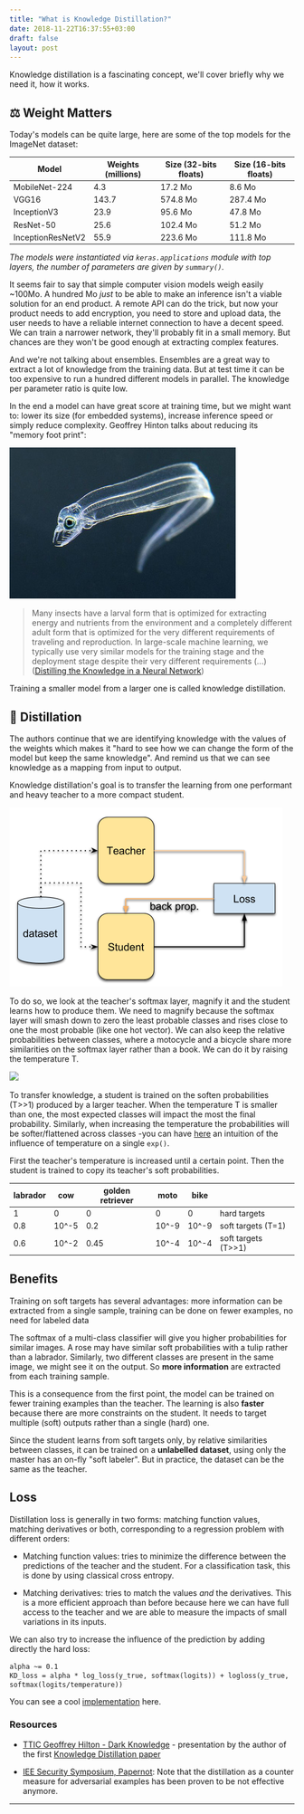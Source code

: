 ```yaml
---
title: "What is Knowledge Distillation?"
date: 2018-11-22T16:37:55+03:00
draft: false
layout: post
---
```


Knowledge distillation is a fascinating concept, we'll cover briefly why we need it, how it works.

## ⚖️ Weight Matters

Today's models can be quite large, here are some of the top models for the ImageNet dataset:

 Model     |  Weights (millions) | Size (32-bits floats)    |  Size  (16-bits floats) |
 -----     | ------------------- | ----------------------   | ----------------------- |
 MobileNet-224 |    4.3          |          17.2 Mo         |       8.6 Mo            |
 VGG16     |       143.7         |             574.8  Mo    |       287.4 Mo          |
InceptionV3|          23.9       |             95.6 Mo      |       47.8  Mo          |
 ResNet-50 |          25.6       |             102.4 Mo     |        51.2 Mo          |
InceptionResNetV2|     55.9      |             223.6 Mo     |        111.8 Mo         |

*The models were instantiated via `keras.applications` module with top layers, the number of parameters are given by `summary()`.*

It seems fair to say that simple computer vision models weigh easily ~100Mo. A hundred Mo *just* to be able to make an inference isn't a viable solution for an end product. A remote API can do the trick, but now your product needs to add encryption, you need to store and upload data, the user needs to have a reliable internet connection to have a decent speed. We can train a narrower network, they'll probably fit in a small memory. But chances are they won't be good enough at extracting complex features.

And we're not talking about ensembles. Ensembles are a great way to extract a lot of knowledge from the training data. But at test time it can be too expensive to run a hundred different models in parallel. The knowledge per parameter ratio is quite low.

In the end a model can have great score at training time, but we might want to: lower its size (for embedded systems), increase inference speed or simply reduce complexity. Geoffrey Hinton talks about reducing its "memory foot print":

![Larval Stage of Eels from cflas.org](/images/kd-dist/moray-larvae.jpg)

> Many insects have a larval form that is optimized for extracting energy and nutrients from the environment and a completely different adult form that is optimized for the very different requirements of traveling and reproduction. In large-scale machine learning, we typically use very similar models for the training stage and the deployment stage despite their very different requirements (...) ([Distilling the Knowledge in a Neural Network](https://arxiv.org/pdf/1503.02531.pdf))

Training a smaller model from a larger one is called knowledge distillation.

## 🧪 Distillation

The authors continue that we are identifying knowledge with the values of the weights which makes it "hard to see how we can change the form of the model but keep the same knowledge". And remind us that we can see knowledge as a mapping from input to output.

Knowledge distillation's goal is to transfer the learning from one performant and heavy teacher to a more compact student.

![](/images/kd-dist/teacher-student.png)

To do so, we look at the teacher's softmax layer, magnify it and the student learns how to produce them. We need to magnify because the softmax layer will smash down to zero the least probable classes and rises close to one the most probable (like one hot vector). We can also keep the relative probabilities between classes, where a motocycle and a bicycle share more similarities on the softmax layer rather than a book. We can do it by raising the temperature T.

![](http://bit.ly/2P2INsc)

To transfer knowledge, a student is trained on the soften probabilities (T>>1) produced by a larger teacher. When the temperature T is smaller than one, the most expected classes will impact the most the final probability. Similarly, when increasing the temperature the probabilities will be softer/flattened across classes -you can have [here](https://www.desmos.com/calculator/gdcy4dvaje) an intuition of the influence of temperature on a single `exp()`.

First the teacher's temperature is increased until a certain point. Then the student is trained to copy its teacher's soft probabilities.

| labrador | cow | golden retriever | moto | bike |    |
| ---      | --- | ---              | ---  | --- | --- |
| 1     | 0 | 0        | 0 |  0 | hard targets |
| 0.8      | 10^-5 | 0.2            | 10^-9 | 10^-9 | soft targets (T=1) |
| 0.6      | 10^-2 | 0.45           | 10^-4 | 10^-4 | soft targets (T>>1) |

## Benefits

Training on soft targets has several advantages: more information can be extracted from a single sample, training can be done on fewer examples, no need for labeled data

The softmax of a multi-class classifier will give you higher probabilities for similar images. A rose may have similar soft probabilities with a tulip rather than a labrador. Similarly, two different classes are present in the same image, we might see it on the output. So **more information** are extracted from each training sample.

This is a consequence from the first point, the model can be trained on fewer training examples than the teacher. The learning is also **faster** because there are more constraints on the student. It needs to target multiple (soft) outputs rather than a single (hard) one.

Since the student learns from soft targets only, by relative similarities between classes, it can be trained on a **unlabelled dataset**, using only the master has an on-fly "soft labeler". But in practice, the dataset can be the same as the teacher.

## Loss

Distillation loss is generally in two forms: matching function values, matching derivatives or both, corresponding to a regression problem with different orders:

- Matching function values: tries to minimize the difference between the predictions of the teacher and the student. For a classification task, this is done by using classical cross entropy.

- Matching derivatives: tries to match the values *and* the derivatives. This is a more efficient approach than before because here we can have full access to the teacher and we are able to measure the impacts of small variations in its inputs.

We can also try to increase the influence of the prediction by adding directly the hard loss:

```
alpha ~= 0.1
KD_loss = alpha * log_loss(y_true, softmax(logits)) + logloss(y_true, softmax(logits/temperature))
```

You can see a cool [implementation](https://github.com/Ujjwal-9/Knowledge-Distillation/blob/master/knowledge_distillation_for_mobilenet.ipynb) here.

### Resources

- [TTIC Geoffrey Hilton - Dark Knowledge](https://www.youtube.com/watch?v=EK61htlw8hY?t=650) - presentation by the author of the first [Knowledge Distillation paper](https://arxiv.org/pdf/1503.02531v1.pdf)

- [IEE Security Symposium, Papernot](https://www.youtube.com/watch?v=oQr0gODUiZo):
Note that the distillation as a counter measure for adversarial examples has been proven to be not effective anymore.


----
